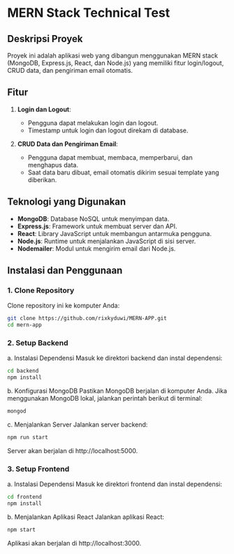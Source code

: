 # MERN Stack Technical Test

## Deskripsi Proyek
Proyek ini adalah aplikasi web yang dibangun menggunakan MERN stack (MongoDB, Express.js, React, dan Node.js) yang memiliki fitur login/logout, CRUD data, dan pengiriman email otomatis.

## Fitur
1. **Login dan Logout**:
   - Pengguna dapat melakukan login dan logout.
   - Timestamp untuk login dan logout direkam di database.

2. **CRUD Data dan Pengiriman Email**:
   - Pengguna dapat membuat, membaca, memperbarui, dan menghapus data.
   - Saat data baru dibuat, email otomatis dikirim sesuai template yang diberikan.

## Teknologi yang Digunakan
- **MongoDB**: Database NoSQL untuk menyimpan data.
- **Express.js**: Framework untuk membuat server dan API.
- **React**: Library JavaScript untuk membangun antarmuka pengguna.
- **Node.js**: Runtime untuk menjalankan JavaScript di sisi server.
- **Nodemailer**: Modul untuk mengirim email dari Node.js.

## Instalasi dan Penggunaan

### 1. Clone Repository
Clone repository ini ke komputer Anda:
```bash
git clone https://github.com/rixkyduwi/MERN-APP.git
cd mern-app
```

### 2. Setup Backend
a. Instalasi Dependensi
Masuk ke direktori backend dan instal dependensi:

```bash
cd backend
npm install
```
b. Konfigurasi MongoDB
Pastikan MongoDB berjalan di komputer Anda. Jika menggunakan MongoDB lokal, jalankan perintah berikut di terminal:

```bash
mongod
```
c. Menjalankan Server
Jalankan server backend:

```bash
npm run start
```
Server akan berjalan di http://localhost:5000.

### 3. Setup Frontend
a. Instalasi Dependensi
Masuk ke direktori frontend dan instal dependensi:

```bash
cd frontend
npm install
```
b. Menjalankan Aplikasi React
Jalankan aplikasi React:

```bash
npm start
```
Aplikasi akan berjalan di http://localhost:3000.